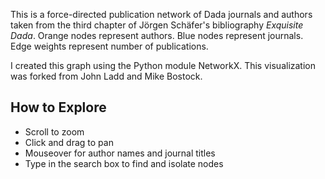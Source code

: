 This is a force-directed publication network of Dada journals and authors taken from the third chapter of Jörgen Schäfer's bibliography _Exquisite Dada_. Orange nodes represent authors. Blue nodes represent journals. Edge weights represent number of publications.

I created this graph using the Python module NetworkX. This visualization was forked from John Ladd and Mike Bostock.

## How to Explore

* Scroll to zoom
* Click and drag to pan
* Mouseover for author names and journal titles
* Type in the search box to find and isolate nodes




